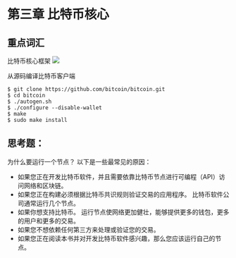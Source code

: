 # 第三章 比特币核心

## 重点词汇

比特币核心框架
![](https://camo.githubusercontent.com/50a3df5a5d7ce206496a575f00a202d853fe254e/687474703a2f2f75706c6f61642d696d616765732e6a69616e7368752e696f2f75706c6f61645f696d616765732f313738353935392d663236616164373238663461393037662e706e673f696d6167654d6f6772322f6175746f2d6f7269656e742f7374726970253743696d61676556696577322f322f772f31323430)

从源码编译比特币客户端

```
$ git clone https://github.com/bitcoin/bitcoin.git
$ cd bitcoin
$ ./autogen.sh
$ ./configure --disable-wallet
$ make
$ sudo make install
```

## 思考题：  

为什么要运行一个节点？ 以下是一些最常见的原因：

- 如果您正在开发比特币软件，并且需要依靠比特币节点进行可编程（API）访问网络和区块链。
- 如果您正在构建必须根据比特币共识规则验证交易的应用程序。 比特币软件公司通常运行几个节点。
- 如果你想支持比特币。 运行节点使网络更加健壮，能够提供更多的钱包，更多的用户和更多的交易。
- 如果您不想依赖任何第三方来处理或验证您的交易。
- 如果您正在阅读本书并对开发比特币软件感兴趣，那么您应该运行自己的节点。

